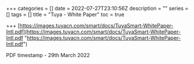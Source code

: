 +++
categories = []
date = 2022-07-27T23:10:56Z
description = ""
series = []
tags = []
title = "Tuya - White Paper"
toc = true

+++
[https://images.tuyacn.com/smart/docs/TuyaSmart-WhitePaper-Intl.pdf](https://images.tuyacn.com/smart/docs/TuyaSmart-WhitePaper-Intl.pdf "https://images.tuyacn.com/smart/docs/TuyaSmart-WhitePaper-Intl.pdf")

PDF timestamp - 29th March 2022